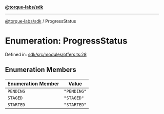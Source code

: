 [**@torque-labs/sdk**](../README.md)

***

[@torque-labs/sdk](../README.md) / ProgressStatus

# Enumeration: ProgressStatus

Defined in: [sdk/src/modules/offers.ts:28](https://github.com/torque-labs/monorepo/blob/2ebf07140779767733d669c69d4b6e369a4193c3/packages/sdk/src/modules/offers.ts#l28)

## Enumeration Members

| Enumeration Member | Value |
| ------ | ------ |
| <a id="pending"></a> `PENDING` | `"PENDING"` |
| <a id="staged"></a> `STAGED` | `"STAGED"` |
| <a id="started"></a> `STARTED` | `"STARTED"` |
